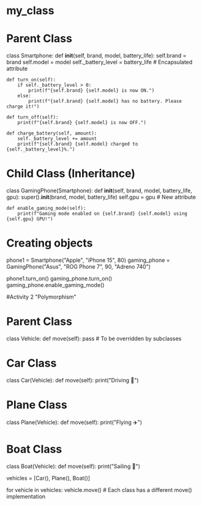 # my_class

# Parent Class
class Smartphone:
    def __init__(self, brand, model, battery_life):
        self.brand = brand
        self.model = model
        self._battery_level = battery_life  # Encapsulated attribute

    def turn_on(self):
        if self._battery_level > 0:
            print(f"{self.brand} {self.model} is now ON.")
        else:
            print(f"{self.brand} {self.model} has no battery. Please charge it!")

    def turn_off(self):
        print(f"{self.brand} {self.model} is now OFF.")

    def charge_battery(self, amount):
        self._battery_level += amount
        print(f"{self.brand} {self.model} charged to {self._battery_level}%.")

# Child Class (Inheritance)
class GamingPhone(Smartphone):
    def __init__(self, brand, model, battery_life, gpu):
        super().__init__(brand, model, battery_life)
        self.gpu = gpu  # New attribute

    def enable_gaming_mode(self):
        print(f"Gaming mode enabled on {self.brand} {self.model} using {self.gpu} GPU!")

# Creating objects
phone1 = Smartphone("Apple", "iPhone 15", 80)
gaming_phone = GamingPhone("Asus", "ROG Phone 7", 90, "Adreno 740")

phone1.turn_on()
gaming_phone.turn_on()
gaming_phone.enable_gaming_mode()

#Activity 2 "Polymorphism"
# Parent Class
class Vehicle:
    def move(self):
        pass  # To be overridden by subclasses

# Car Class
class Car(Vehicle):
    def move(self):
        print("Driving 🚗")

# Plane Class
class Plane(Vehicle):
    def move(self):
        print("Flying ✈️")

# Boat Class
class Boat(Vehicle):
    def move(self):
        print("Sailing 🚢")

vehicles = [Car(), Plane(), Boat()]

for vehicle in vehicles:
    vehicle.move()  # Each class has a different move() implementation


